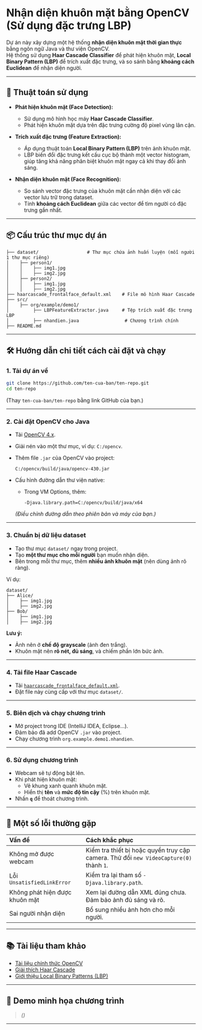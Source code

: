 
# Nhận diện khuôn mặt bằng OpenCV (Sử dụng đặc trưng LBP)

Dự án này xây dựng một hệ thống **nhận diện khuôn mặt thời gian thực** bằng ngôn ngữ Java và thư viện OpenCV.  
Hệ thống sử dụng **Haar Cascade Classifier** để phát hiện khuôn mặt, **Local Binary Pattern (LBP)** để trích xuất đặc trưng, và so sánh bằng **khoảng cách Euclidean** để nhận diện người.

---

## 🧠 Thuật toán sử dụng

- **Phát hiện khuôn mặt (Face Detection):**  
  - Sử dụng mô hình học máy **Haar Cascade Classifier**.
  - Phát hiện khuôn mặt dựa trên đặc trưng cường độ pixel vùng lân cận.

- **Trích xuất đặc trưng (Feature Extraction):**  
  - Áp dụng thuật toán **Local Binary Pattern (LBP)** trên ảnh khuôn mặt.
  - LBP biến đổi đặc trưng kết cấu cục bộ thành một vector histogram, giúp tăng khả năng phân biệt khuôn mặt ngay cả khi thay đổi ánh sáng.

- **Nhận diện khuôn mặt (Face Recognition):**  
  - So sánh vector đặc trưng của khuôn mặt cần nhận diện với các vector lưu trữ trong dataset.
  - Tính **khoảng cách Euclidean** giữa các vector để tìm người có đặc trưng gần nhất.

---

## 📦 Cấu trúc thư mục dự án
```
├── dataset/                  # Thư mục chứa ảnh huấn luyện (mỗi người 1 thư mục riêng)
│    ├── person1/
│    │    ├── img1.jpg
│    │    ├── img2.jpg
│    ├── person2/
│    │    ├── img1.jpg
│    │    ├── img2.jpg
├── haarcascade_frontalface_default.xml    # File mô hình Haar Cascade
├── src/
│    ├── org/example/demo1/
│         ├── LBPFeatureExtractor.java     # Tệp trích xuất đặc trưng LBP
│         ├── nhandien.java                 # Chương trình chính
├── README.md
```

---

## 🛠 Hướng dẫn chi tiết cách cài đặt và chạy

### 1. Tải dự án về
```bash
git clone https://github.com/ten-cua-ban/ten-repo.git
cd ten-repo
```
(Thay `ten-cua-ban/ten-repo` bằng link GitHub của bạn.)

---

### 2. Cài đặt OpenCV cho Java
- Tải [OpenCV 4.x](https://opencv.org/releases/).
- Giải nén vào một thư mục, ví dụ: `C:/opencv`.

- Thêm file `.jar` của OpenCV vào project:
  ```
  C:/opencv/build/java/opencv-430.jar
  ```

- Cấu hình đường dẫn thư viện native:
  - Trong VM Options, thêm:
    ```
    -Djava.library.path=C:/opencv/build/java/x64
    ```
  *(Điều chỉnh đường dẫn theo phiên bản và máy của bạn.)*

---

### 3. Chuẩn bị dữ liệu dataset
- Tạo thư mục `dataset/` ngay trong project.
- Tạo **một thư mục cho mỗi người** bạn muốn nhận diện.
- Bên trong mỗi thư mục, thêm **nhiều ảnh khuôn mặt** (nên dùng ảnh rõ ràng).

Ví dụ:
```
dataset/
├── Alice/
│    ├── img1.jpg
│    ├── img2.jpg
├── Bob/
│    ├── img1.jpg
│    ├── img2.jpg
```
**Lưu ý:**  
- Ảnh nên ở **chế độ grayscale** (ảnh đen trắng).  
- Khuôn mặt nên **rõ nét, đủ sáng**, và chiếm phần lớn bức ảnh.

---

### 4. Tải file Haar Cascade
- Tải [`haarcascade_frontalface_default.xml`](https://github.com/opencv/opencv/blob/master/data/haarcascades/haarcascade_frontalface_default.xml).
- Đặt file này cùng cấp với thư mục `dataset/`.

---

### 5. Biên dịch và chạy chương trình
- Mở project trong IDE (IntelliJ IDEA, Eclipse...).
- Đảm bảo đã add OpenCV `.jar` vào project.
- Chạy chương trình `org.example.demo1.nhandien`.

---

### 6. Sử dụng chương trình
- Webcam sẽ tự động bật lên.
- Khi phát hiện khuôn mặt:
  - Vẽ khung xanh quanh khuôn mặt.
  - Hiển thị **tên** và **mức độ tin cậy** (%) trên khuôn mặt.
- Nhấn **`q`** để thoát chương trình.

---

## 🧠 Một số lỗi thường gặp
| Vấn đề | Cách khắc phục |
|:---|:---|
| Không mở được webcam | Kiểm tra thiết bị hoặc quyền truy cập camera. Thử đổi `new VideoCapture(0)` thành `1`. |
| Lỗi `UnsatisfiedLinkError` | Kiểm tra lại tham số `-Djava.library.path`. |
| Không phát hiện được khuôn mặt | Xem lại đường dẫn XML đúng chưa. Đảm bảo ảnh đủ sáng và rõ. |
| Sai người nhận diện | Bổ sung nhiều ảnh hơn cho mỗi người. |

---

## 📚 Tài liệu tham khảo
- [Tài liệu chính thức OpenCV](https://docs.opencv.org/4.x/)
- [Giải thích Haar Cascade](https://viblo.asia/p/haar-cascade-la-gi-luan-ve-mot-ky-thuat-chuyen-dung-de-nhan-biet-cac-khuon-mat-trong-anh-E375zamdlGW)
- [Giới thiệu Local Binary Patterns (LBP)](https://scikit-image.org/docs/stable/auto_examples/features_detection/plot_local_binary_pattern.html)

---

## 📸 Demo minh họa chương trình
> *()*

---

